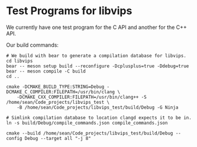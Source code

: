 # Test Programs for libvips

We currently have one test program for the C API and another for the C++ API.

Our build commands:

```shell
# We build with bear to generate a compilation database for libvips.
cd libvips
bear -- meson setup build --reconfigure -Dcplusplus=true -Ddebug=true
bear -- meson compile -C build
cd ..

cmake -DCMAKE_BUILD_TYPE:STRING=Debug -DCMAKE_C_COMPILER:FILEPATH=/usr/bin/clang \
	-DCMAKE_CXX_COMPILER:FILEPATH=/usr/bin/clang++ -S /home/sean/Code_projects/libvips_test \
	-B /home/sean/Code_projects/libvips_test/build/Debug -G Ninja

# Simlink compilation database to location clangd expects it to be in.
ln -s build/Debug/compile_commands.json compile_commands.json

cmake --build /home/sean/Code_projects/libvips_test/build/Debug --config Debug --target all "-j 8"
```
